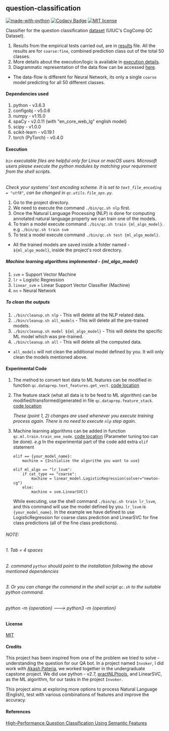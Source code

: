## question-classification

[![made-with-python](https://img.shields.io/badge/Made%20with-Python-1f425f.svg)](https://www.python.org/)    [![Codacy Badge](https://api.codacy.com/project/badge/Grade/4a93dde781c5421d9078f49687df8bf1)](https://www.codacy.com/app/Pratik-Barhate/question-classification)    [![MIT license](https://img.shields.io/badge/License-MIT-blue.svg)](https://github.com/Pratik-Barhate/question-classification/blob/master/LICENSE)

Classifier for the question classification [dataset](http://cogcomp.org/Data/QA/QC/) (UIUC's CogComp QC Dataset).

1. Results from the empirical tests carried out, are in [results](https://github.com/Pratik-Barhate/question-classification/blob/master/documentation/Results.md) file.
All the results are for `coarse:fine`, combined prediction class out of the total 50 classes.
2. More details about the execution/logic is available in [execution details](https://github.com/Pratik-Barhate/question-classification/blob/master/documentation/Execution_Details.md).
3. Diagrammatic representation of the data flow can be accessed [here](https://github.com/Pratik-Barhate/question-classification/blob/master/documentation/Data_Flow_diagram.pdf).

* The data-flow is different for Neural Network, its only a single `coarse` model predicting for 
all 50 different classes.

#### Dependencies used

1. python - v3.6.3
2. configobj - v5.0.6
3. numpy - v1.15.0
3. spaCy - v2.0.11 (with "en_core_web_lg" english model)
4. scipy - v1.0.0
5. scikit-learn - v0.19.1
6. torch (PyTorch) - v0.4.0

#### Execution

###### `bin` executable files are helpful only for Linux or macOS users. Microsoft users please execute the python modules by matching your requirement from the shell scripts.

_Check your systems' text encoding scheme. It is set to `text_file_encoding = "utf8"`, can be changed in `qc.utils.file_ops.py`._

1. Go to the project directory.
2. We need to execute the command `./bin/qc.sh nlp` first.
3. Once the Natural Language Processing (NLP) is done for computing annotated natural language property we can train
   one of the models.
4. To train a model execute command `./bin/qc.sh train {ml_algo_model}`. e.g `./bin/qc.sh train svm`
5. To test a model execute command `./bin/qc.sh test {ml_algo_model}`.

* All the trained models are saved inside a folder named - `${ml_algo_model}`, inside the project's root directory.

##### Machine learning algorithms implemented - {ml_algo_model}

1. `svm` = Support Vector Machine
2. `lr` = Logistic Regression
3. `linear_svm` = Linear Support Vector Classifier (Machine)
4. `nn` = Neural Network

##### To clean the outputs

1. `./bin/cleanup.sh nlp` - This will delete all the NLP related data.
2. `./bin/cleanup.sh all_models` - This will delete all the pre-trained models.
3. `./bin/cleanup.sh model ${ml_algo_model}` - This will delete the specific ML model which was pre-trained.
4. `./bin/cleanup.sh all` - This will delete all the computed data.

* `all_models` will not clean the additional model defined by you. It will only clean the models mentioned above.

#### Experimental Code

1. The method to convert text data to ML features can be modified in function `qc.dataprep.text_features.get_vect`. [code location](https://github.com/Pratik-Barhate/question-classification/blob/master/qc/dataprep/text_features.py)
2. The feature stack (what all data is to be feed to ML algorithm) can be modified/transformed/generated
   in file `qc.dataprep.feature_stack`. [code location](https://github.com/Pratik-Barhate/question-classification/blob/master/qc/dataprep/feature_stack.py)

   _These (point 1, 2) changes are used whenever you execute training process again.
   There is no need to execute `nlp` step again._

3. Machine learning algorithms can be added in function `qc.ml.train.train_one_node`. [code location](https://github.com/Pratik-Barhate/question-classification/blob/master/qc/ml/train.py)
(Parameter tuning too can be done). *e.g* In the experimental part of the code add extra `elif` statement

   ```
   elif == {your_model_name}:
       machine = {Initialize the algorithm you want to use}
   ```

   ```
   elif ml_algo == "lr_lsvm":
       if cat_type == "coarse":
           machine = linear_model.LogisticRegression(solver="newton-cg")
       else:
           machine = svm.LinearSVC()
   ```

   While executing, use the shell command `./bin/qc.sh train lr_lsvm`, and this command will use the model defined by you.
   `lr_lsvm` is `{your_model_name}`. In the example we have defined to use LogisticRegression
   for coarse class prediction and LinearSVC for fine class predictions (all of the fine class predictions).

###### *NOTE:*
###### *1. Tab = 4 spaces*
###### *2. command `python` should point to the installation following the above mentioned dependencies*
###### *3. Or you can change the command in the shell script `qc.sh` to the suitable python command.*
###### *python -m {operation} ---> python3 -m {operation}*

#### License

[MIT](https://github.com/Pratik-Barhate/question-classification/blob/master/LICENSE)

#### Credits

This project has been inspired from one of the problem we tried to solve - understanding the question for our QA bot.
In a project named `Invoker`, I did work with [Akash Pateria](https://github.com/Akash-Pateria), we worked together
in the undergraduate capstone project. We did use python - v2.7, [practNLPtools](https://github.com/biplab-iitb/practNLPTools), 
and LinearSVC, as the ML algorithm, for our tasks in the project `Invoker`.

This project aims at exploring more options to process Natural Language (English), test with various combinations of
features and improve the accuracy.

#### References

[High-Performance Question Classification Using Semantic Features](https://nlp.stanford.edu/courses/cs224n/2010/reports/olalerew.pdf)
